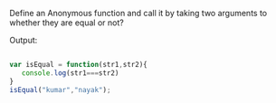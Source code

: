 Define an Anonymous function and call it by taking two arguments to whether they are       equal or not?

Output:

```javascript

var isEqual = function(str1,str2){
   console.log(str1===str2)
}
isEqual("kumar","nayak");

```